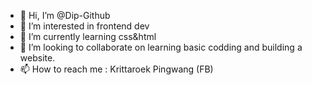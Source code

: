 - 👋 Hi, I’m @Dip-Github
- 👀 I’m interested in frontend dev
- 🌱 I’m currently learning css&html
- 💞️ I’m looking to collaborate on learning basic codding and building a website.
- 📫 How to reach me : Krittaroek Pingwang (FB)

<!---
Dip-Github/Dip-Github is a ✨ special ✨ repository because its `README.md` (this file) appears on your GitHub profile.
You can click the Preview link to take a look at your changes.
--->
